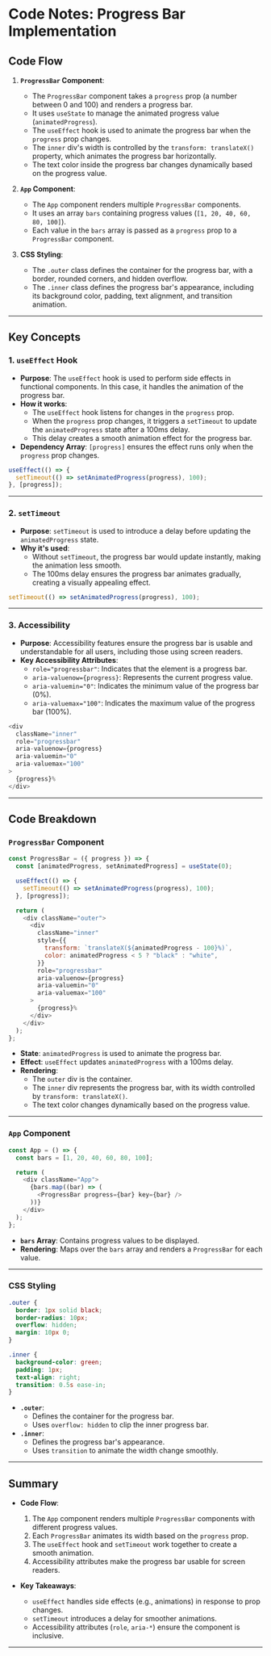 # Code Notes: Progress Bar Implementation

## Code Flow

1. **`ProgressBar` Component**:

   - The `ProgressBar` component takes a `progress` prop (a number between 0 and 100) and renders a progress bar.
   - It uses `useState` to manage the animated progress value (`animatedProgress`).
   - The `useEffect` hook is used to animate the progress bar when the `progress` prop changes.
   - The `inner` div's width is controlled by the `transform: translateX()` property, which animates the progress bar horizontally.
   - The text color inside the progress bar changes dynamically based on the progress value.

2. **`App` Component**:

   - The `App` component renders multiple `ProgressBar` components.
   - It uses an array `bars` containing progress values (`[1, 20, 40, 60, 80, 100]`).
   - Each value in the `bars` array is passed as a `progress` prop to a `ProgressBar` component.

3. **CSS Styling**:
   - The `.outer` class defines the container for the progress bar, with a border, rounded corners, and hidden overflow.
   - The `.inner` class defines the progress bar's appearance, including its background color, padding, text alignment, and transition animation.

---

## Key Concepts

### 1. **`useEffect` Hook**

- **Purpose**: The `useEffect` hook is used to perform side effects in functional components. In this case, it handles the animation of the progress bar.
- **How it works**:
  - The `useEffect` hook listens for changes in the `progress` prop.
  - When the `progress` prop changes, it triggers a `setTimeout` to update the `animatedProgress` state after a 100ms delay.
  - This delay creates a smooth animation effect for the progress bar.
- **Dependency Array**: `[progress]` ensures the effect runs only when the `progress` prop changes.

```javascript
useEffect(() => {
  setTimeout(() => setAnimatedProgress(progress), 100);
}, [progress]);
```

---

### 2. **`setTimeout`**

- **Purpose**: `setTimeout` is used to introduce a delay before updating the `animatedProgress` state.
- **Why it's used**:
  - Without `setTimeout`, the progress bar would update instantly, making the animation less smooth.
  - The 100ms delay ensures the progress bar animates gradually, creating a visually appealing effect.

```javascript
setTimeout(() => setAnimatedProgress(progress), 100);
```

---

### 3. **Accessibility**

- **Purpose**: Accessibility features ensure the progress bar is usable and understandable for all users, including those using screen readers.
- **Key Accessibility Attributes**:
  - `role="progressbar"`: Indicates that the element is a progress bar.
  - `aria-valuenow={progress}`: Represents the current progress value.
  - `aria-valuemin="0"`: Indicates the minimum value of the progress bar (0%).
  - `aria-valuemax="100"`: Indicates the maximum value of the progress bar (100%).

```javascript
<div
  className="inner"
  role="progressbar"
  aria-valuenow={progress}
  aria-valuemin="0"
  aria-valuemax="100"
>
  {progress}%
</div>
```

---

## Code Breakdown

### `ProgressBar` Component

```javascript
const ProgressBar = ({ progress }) => {
  const [animatedProgress, setAnimatedProgress] = useState(0);

  useEffect(() => {
    setTimeout(() => setAnimatedProgress(progress), 100);
  }, [progress]);

  return (
    <div className="outer">
      <div
        className="inner"
        style={{
          transform: `translateX(${animatedProgress - 100}%)`,
          color: animatedProgress < 5 ? "black" : "white",
        }}
        role="progressbar"
        aria-valuenow={progress}
        aria-valuemin="0"
        aria-valuemax="100"
      >
        {progress}%
      </div>
    </div>
  );
};
```

- **State**: `animatedProgress` is used to animate the progress bar.
- **Effect**: `useEffect` updates `animatedProgress` with a 100ms delay.
- **Rendering**:
  - The `outer` div is the container.
  - The `inner` div represents the progress bar, with its width controlled by `transform: translateX()`.
  - The text color changes dynamically based on the progress value.

---

### `App` Component

```javascript
const App = () => {
  const bars = [1, 20, 40, 60, 80, 100];

  return (
    <div className="App">
      {bars.map((bar) => (
        <ProgressBar progress={bar} key={bar} />
      ))}
    </div>
  );
};
```

- **`bars` Array**: Contains progress values to be displayed.
- **Rendering**: Maps over the `bars` array and renders a `ProgressBar` for each value.

---

### CSS Styling

```css
.outer {
  border: 1px solid black;
  border-radius: 10px;
  overflow: hidden;
  margin: 10px 0;
}

.inner {
  background-color: green;
  padding: 1px;
  text-align: right;
  transition: 0.5s ease-in;
}
```

- **`.outer`**:
  - Defines the container for the progress bar.
  - Uses `overflow: hidden` to clip the inner progress bar.
- **`.inner`**:
  - Defines the progress bar's appearance.
  - Uses `transition` to animate the width change smoothly.

---

## Summary

- **Code Flow**:

  1. The `App` component renders multiple `ProgressBar` components with different progress values.
  2. Each `ProgressBar` animates its width based on the `progress` prop.
  3. The `useEffect` hook and `setTimeout` work together to create a smooth animation.
  4. Accessibility attributes make the progress bar usable for screen readers.

- **Key Takeaways**:
  - `useEffect` handles side effects (e.g., animations) in response to prop changes.
  - `setTimeout` introduces a delay for smoother animations.
  - Accessibility attributes (`role`, `aria-*`) ensure the component is inclusive.

---
